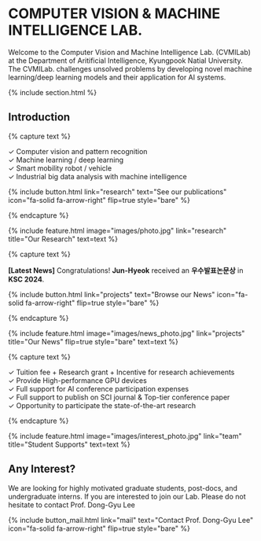 ---
---

# COMPUTER VISION & MACHINE INTELLIGENCE LAB.

Welcome to the Computer Vision and Machine Intelligence Lab. (CVMILab) at the Department of Aritificial Intelligence,
Kyungpook Natial University. The CVMILab. challenges unsolved problems by developing novel machine learning/deep learning
models and their application for AI systems.

{% include section.html %}

## Introduction

{% capture text %}

✓ Computer vision and pattern recognition <br>
✓ Machine learning / deep learning <br>
✓ Smart mobility robot / vehicle <br>
✓ Industrial big data analysis with machine intelligence <br>

{%
  include button.html
  link="research"
  text="See our publications"
  icon="fa-solid fa-arrow-right"
  flip=true
  style="bare"
%}

{% endcapture %}

{%
  include feature.html
  image="images/photo.jpg"
  link="research"
  title="Our Research"
  text=text
%}

{% capture text %}

<b>[Latest News]</b> Congratulations! <b>Jun-Hyeok</b> received an <b>우수발표논문상</b> in <b>KSC 2024</b>.

{%
  include button.html
  link="projects"
  text="Browse our News"
  icon="fa-solid fa-arrow-right"
  flip=true
  style="bare"
%}

{% endcapture %}

{%
  include feature.html
  image="images/news_photo.jpg"
  link="projects"
  title="Our News"
  flip=true
  style="bare"
  text=text
%}

{% capture text %}

✓ Tuition fee + Research grant + Incentive for research achievements <br>
✓ Provide High-performance GPU devices <br>
✓ Full support for AI conference participation expenses <br>
✓ Full support to publish on SCI journal & Top-tier conference paper <br>
✓ Opportunity to participate the state-of-the-art research

{% endcapture %}

{%
  include feature.html
  image="images/interest_photo.jpg"
  link="team"
  title="Student Supports"
  text=text
%}

## Any Interest?

We are looking for highly motivated graduate students, post-docs, and undergraduate interns. If you
are interested to join our Lab. Please do not hesitate to contact Prof. Dong-Gyu Lee

{%
  include button_mail.html
  link="mail"
  text="Contact Prof. Dong-Gyu Lee"
  icon="fa-solid fa-arrow-right"
  flip=true
  style="bare"
%}
